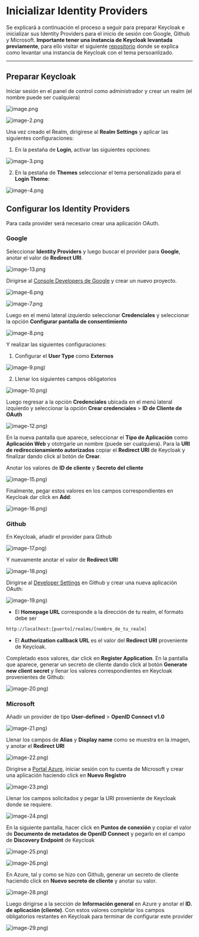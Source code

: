# Inicializar Identity Providers

Se explicará a continuación el proceso a seguir para preparar Keycloak e inicializar sus Identity Providers para el inicio de sesión con Google, Github y Microsoft.
**Importante tener una instancia de Keycloak levantada previamente**, para ello visitar el siguiente [repositorio](https://github.com/joyitoficial/ats-rctl-cn-keycloakfy) donde se explica como levantar una instancia de Keycloak con el tema persoanlizado.

---

## Preparar Keycloak

Iniciar sesión en el panel de control como administrador y crear un realm (el nombre puede ser cualquiera)

![image.png](https://i.imgur.com/4UN1n2n.png)

![image-2.png](https://i.imgur.com/WKxu5Vu.png)

Una vez creado el Realm, dirigirese al **Realm Settings** y aplicar las siguientes configuraciones:

1. En la pestaña de **Login**, activar las siguientes opciones:

![image-3.png](https://i.imgur.com/E3rc9ZZ.png)

2. En la pestaña de **Themes** seleccionar el tema personalizado para el **Login Theme**:

![image-4.png](https://i.imgur.com/mt3YWml.png)

## Configurar los Identity Providers

Para cada provider será necesario crear una aplicación OAuth.

### Google

Seleccionar **Identity Providers** y luego buscar el provider para **Google**, anotar el valor de **Redirect URI**.

![image-13.png](https://i.imgur.com/FCtwvbZ.png)

Dirigirse al [Console Developers de Google](https://console.developers.google.com/) y crear un nuevo proyecto.

![image-6.png](https://i.imgur.com/KzYZ1IX.png)

![image-7.png](https://i.imgur.com/13LslKD.png)

Luego en el menú lateral izquierdo seleccionar **Credenciales** y seleccionar la opción **Configurar pantalla de consentimiento**

![image-8.png](https://i.imgur.com/kmIZmkl.png)

Y realizar las siguientes configuraciones:

1. Configurar el **User Type** como **Externos**

![image-9.png)](https://i.imgur.com/CCzEXRp.png)

2. Llenar los siguientes campos obligatorios

![image-10.png)](https://i.imgur.com/oEpOcPS.png)

Luego regresar a la opción **Credenciales** ubicada en el menú lateral izquierdo y seleccionar la opción **Crear credenciales** > **ID de Cliente de OAuth**

![image-12.png)](https://i.imgur.com/tu0Snz0.png)

En la nueva pantalla que aparece, seleccionar el **Tipo de Aplicación** como **Aplicación Web** y ototrgarle un nombre (puede ser cualquiera). Para la **URI de redireccionamiento autorizados** copiar el **Redirect URI** de Keycloak y finalizar dando click al botón de **Crear**.

Anotar los valores de **ID de cliente** y **Secreto del cliente**

![image-15.png)](https://i.imgur.com/ZI4Ped4.png)

Finalmente, pegar estos valores en los campos correspondientes en Keycloak dar click en **Add**:

![image-16.png)](https://i.imgur.com/qEog8Xo.png)

### Github

En Keycloak, añadir el provider para Github

![image-17.png)](https://i.imgur.com/cNtgsvm.png)

Y nuevamente anotar el valor de **Redirect URI**

![image-18.png)](https://i.imgur.com/vIIIAs4.png)

Dirigirse al [Developer Settings](https://github.com/settings/apps) en Github y crear una nueva aplicación OAuth:

![image-19.png)](https://i.imgur.com/3gfldVQ.png)

- El **Homepage URL** corresponde a la dirección de tu realm, el formato debe ser

```bash
http://localhost:[puerto]/realms/[nombre_de_tu_realm]
```

- El **Authorization callback URL** es el valor del **Redirect URI** proveniente de Keycloak.

Completado esos valores, dar click en **Register Application**. En la pantalla que aparece, generar un secreto de cliente dando click al botón **Generate new client secret** y llenar los valores correspondientes en Keycloak provenientes de Github:

![image-20.png)](https://i.imgur.com/Bu1SEn2.png)

### Microsoft

Añadir un provider de tipo **User-defined** > **OpenID Connect v1.0**

![image-21.png)](https://i.imgur.com/JyVGMhd.png)

Llenar los campos de **Alias** y **Display name** como se muestra en la imagen, y anotar el **Redirect URI**

![image-22.png)](https://i.imgur.com/Oc02TyY.png)

Dirigirse a [Portal Azure](https://portal.azure.com/#view/Microsoft_AAD_RegisteredApps/ApplicationsListBlade), iniciar sesión con tu cuenta de Microsoft y crear una aplicación haciendo click en **Nuevo Registro**

![image-23.png)](https://i.imgur.com/zfBJi68.png)

Llenar los campos solicitados y pegar la URI proveniente de Keycloak donde se requiere.

![image-24.png)](https://i.imgur.com/QsvzgB7.png)

En la siguiente pantalla, hacer click en **Puntos de conexión** y copiar el valor de **Documento de metadatos de OpenID Connect** y pegarlo en el campo de **Discovery Endpoint** de Keycloak

![image-25.png)](https://i.imgur.com/2IY6ZiV.png)

![image-26.png)](https://i.imgur.com/DZmXRwu.png)

En Azure, tal y como se hizo con Github, generar un secreto de cliente haciendo click en **Nuevo secreto de cliente** y anotar su valor.

![image-28.png)](https://i.imgur.com/yfrb7aE.png)

Luego dirigirse a la sección de **Información general** en Azure y anotar el **ID. de aplicación (cliente)**. Con estos valores completar los campos obligatorios restantes en Keycloak para terminar de configurar este provider

![image-29.png)](https://i.imgur.com/HZYJIqQ.png)
